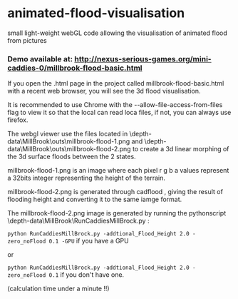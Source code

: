 # animated-flood-visualisation
small light-weight webGL code allowing the visualisation of animated flood from pictures
### Demo available at: http://nexus-serious-games.org/mini-caddies-0/millbrook-flood-basic.html
If you open the .html page in the project called millbrook-flood-basic.html with a recent web browser, you will see the 3d flood visualisation.

It is recommended to use Chrome with the  --allow-file-access-from-files flag to view it so that the local can read loca files, if not, you can always use firefox.

The webgl viewer use the files located in \depth-data\MillBrook\outs\millbrook-flood-1.png and  \depth-data\MillBrook\outs\millbrook-flood-2.png to create a 3d linear morphing of the 3d surface floods between the 2 states.

millbrook-flood-1.png is an image where each pixel r g b a values represent a 32bits integer representing the height of the terrain.

millbrook-flood-2.png is generated through cadflood , giving the result of flooding height and converting it to the same iamge format.

The millbrook-flood-2.png image is generated by running the pythonscript \depth-data\MillBrook\RunCaddiesMillBrock.py : 

```python RunCaddiesMillBrock.py -addtional_Flood_Height 2.0 -zero_noFlood 0.1 -GPU``` if you have a GPU

or 

```python RunCaddiesMillBrock.py -addtional_Flood_Height 2.0 -zero_noFlood 0.1``` if you don't have one.

(calculation time under a minute !!)

